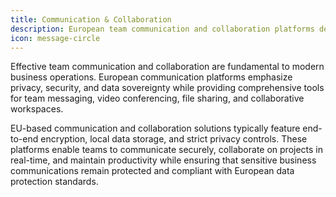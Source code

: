 ```yaml
---
title: Communication & Collaboration
description: European team communication and collaboration platforms designed for businesses and freelancers to enhance productivity, secure messaging, and seamless remote work.
icon: message-circle
---
```


Effective team communication and collaboration are fundamental to modern business operations. European communication platforms emphasize privacy, security, and data sovereignty while providing comprehensive tools for team messaging, video conferencing, file sharing, and collaborative workspaces.

EU-based communication and collaboration solutions typically feature end-to-end encryption, local data storage, and strict privacy controls. These platforms enable teams to communicate securely, collaborate on projects in real-time, and maintain productivity while ensuring that sensitive business communications remain protected and compliant with European data protection standards.